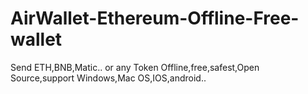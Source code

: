 # AirWallet-Ethereum-Offline-Free-wallet
Send ETH,BNB,Matic.. or any Token Offline,free,safest,Open Source,support Windows,Mac OS,IOS,android..
